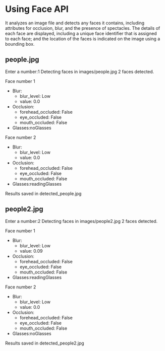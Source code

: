 # Using Face API

It analyzes an image file and detects any faces it contains, including attributes for occlusion, blur, and the presence of spectacles. The details of each face are displayed, including a unique face identifier that is assigned to each face; and the location of the faces is indicated on the image using a bounding box.

## people.jpg
Enter a number:1
Detecting faces in images/people.jpg
2 faces detected.

Face number 1
 - Blur:
   - blur_level: Low
   - value: 0.0
 - Occlusion:
   - forehead_occluded: False
   - eye_occluded: False
   - mouth_occluded: False
 - Glasses:noGlasses

Face number 2
 - Blur:
   - blur_level: Low
   - value: 0.0
 - Occlusion:
   - forehead_occluded: False
   - eye_occluded: False
   - mouth_occluded: False
 - Glasses:readingGlasses

Results saved in detected_people.jpg

## people2.jpg
Enter a number:2
Detecting faces in images/people2.jpg
2 faces detected.

Face number 1
 - Blur:
   - blur_level: Low
   - value: 0.09
 - Occlusion:
   - forehead_occluded: False
   - eye_occluded: False
   - mouth_occluded: False
 - Glasses:readingGlasses

Face number 2
 - Blur:
   - blur_level: Low
   - value: 0.0
 - Occlusion:
   - forehead_occluded: False
   - eye_occluded: False
   - mouth_occluded: False
 - Glasses:noGlasses

Results saved in detected_people2.jpg